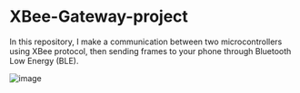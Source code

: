 # XBee-Gateway-project

In this repository, I make a communication between two microcontrollers using XBee protocol, then sending frames to your phone through Bluetooth Low Energy (BLE). 

![image](https://github.com/nub-atur/simple-xbee-gateway/assets/136115054/38464109-f88d-4a5b-aa67-736b78088385)

